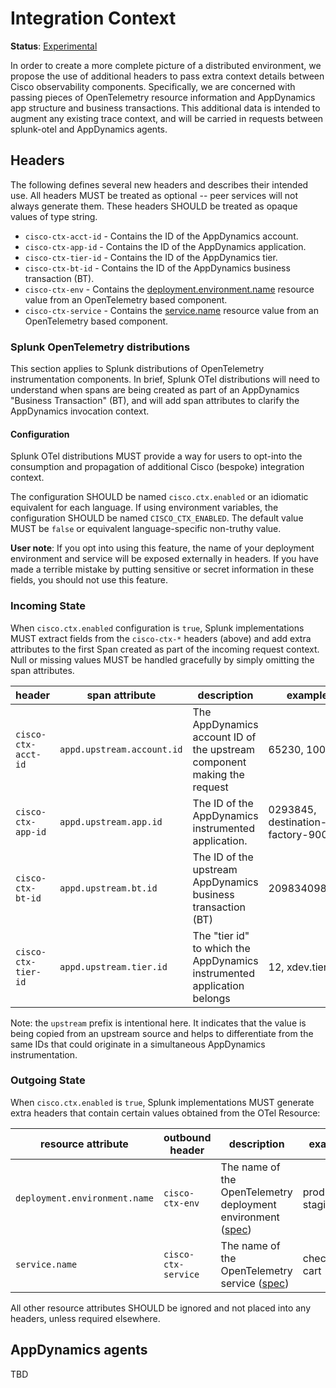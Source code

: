 <!-- markdownlint-configure-file 
{ 
  "MD013": { 
    "tables": false 
  } 
}
-->

# Integration Context

**Status**: [Experimental](../README.md#versioning-and-status-of-the-specification)

In order to create a more complete picture of a distributed environment, we
propose the use of additional headers to pass extra context details between
Cisco observability components. Specifically, we are concerned with passing
pieces of OpenTelemetry resource information and AppDynamics app
structure and business transactions. This additional data is intended to
augment any existing trace context, and will be carried in requests between
splunk-otel and AppDynamics agents.

## Headers

The following defines several new headers and describes their intended use.
All headers MUST be treated as optional -- peer services will not always
generate them. These headers SHOULD be treated as opaque values of type
string.

* `cisco-ctx-acct-id` - Contains the ID of the AppDynamics account.
* `cisco-ctx-app-id` - Contains the ID of the AppDynamics application.
* `cisco-ctx-tier-id` - Contains the ID of the AppDynamics tier.
* `cisco-ctx-bt-id` - Contains the ID of the AppDynamics business transaction (BT).
* `cisco-ctx-env` - Contains
  the [deployment.environment.name](https://opentelemetry.io/docs/specs/semconv/attributes-registry/deployment/)
  resource value from an OpenTelemetry based component.
* `cisco-ctx-service` - Contains the [service.name](https://opentelemetry.io/docs/specs/semconv/resource/#service)
  resource value from an OpenTelemetry based component.

### Splunk OpenTelemetry distributions

This section applies to Splunk distributions of OpenTelemetry instrumentation
components. In brief, Splunk OTel distributions will need to understand when
spans are being created as part of an AppDynamics "Business Transaction" (BT),
and will add span attributes to clarify the AppDynamics invocation context.

#### Configuration

Splunk OTel distributions MUST provide a way for users to opt-into the
consumption and propagation of additional Cisco (bespoke) integration context.

The configuration SHOULD be named `cisco.ctx.enabled` or an idiomatic
equivalent for each language. If using environment variables, the
configuration SHOULD be named `CISCO_CTX_ENABLED`. The default value
MUST be `false` or equivalent language-specific non-truthy value.

**User note**: If you opt into using this feature, the name of your
deployment environment and service will be exposed externally
in headers. If you have made a terrible mistake by putting sensitive or
secret information in these fields, you should not use this feature.

### Incoming State

When `cisco.ctx.enabled` configuration is `true`, Splunk implementations MUST
extract fields from the `cisco-ctx-*` headers (above) and add extra
attributes to the first Span created as part of the incoming request context.
Null or missing values MUST be handled gracefully by simply
omitting the span attributes.

| header              | span attribute             | description                                                             | example                           |
|---------------------|----------------------------|-------------------------------------------------------------------------|-----------------------------------|
| `cisco-ctx-acct-id` | `appd.upstream.account.id` | The AppDynamics account ID of the upstream component making the request | 65230, 10018b                     |
| `cisco-ctx-app-id`  | `appd.upstream.app.id`     | The ID of the AppDynamics instrumented application.                     | 0293845, destination-factory-9000 |
| `cisco-ctx-bt-id`   | `appd.upstream.bt.id`      | The ID of the upstream AppDynamics business transaction (BT)            | 209834098273                      |
| `cisco-ctx-tier-id` | `appd.upstream.tier.id`    | The "tier id" to which the AppDynamics instrumented application belongs | 12, xdev.tier9                    |

Note: the `upstream` prefix is intentional here. It indicates that the value
is being copied from an upstream source and helps to differentiate from the
same IDs that could originate in a simultaneous AppDynamics instrumentation.

### Outgoing State

When `cisco.ctx.enabled` is `true`, Splunk implementations MUST
generate extra headers that contain certain values obtained from the
OTel Resource:

| resource attribute            | outbound header     | description                                                                                                                                                                                                                            | example             |
|-------------------------------|---------------------|----------------------------------------------------------------------------------------------------------------------------------------------------------------------------------------------------------------------------------------|---------------------|
| `deployment.environment.name` | `cisco-ctx-env`     | The name of the OpenTelemetry deployment environment ([spec](https://github.com/open-telemetry/semantic-conventions/blob/4f77620fe731c10d40f7d50c543d4e5c73a46ebf/docs/attributes-registry/deployment.md#deployment-environment-name)) | production, staging |
| `service.name`                | `cisco-ctx-service` | The name of the OpenTelemetry service ([spec](https://github.com/open-telemetry/semantic-conventions/blob/4f77620fe731c10d40f7d50c543d4e5c73a46ebf/docs/attributes-registry/service.md#service-name))                                  | checkout, cart      |

All other resource attributes SHOULD be ignored and not placed into
any headers, unless required elsewhere.

## AppDynamics agents

TBD
